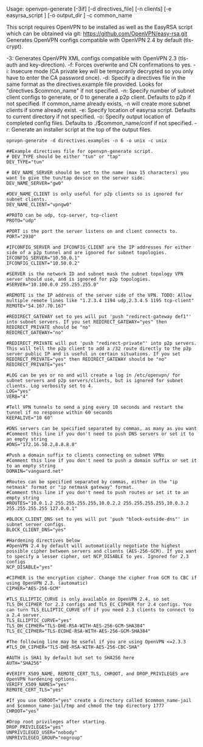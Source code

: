 Usage: openvpn-generate [-3if] [-d directives_file] [-n clients] [-e easyrsa_script ] [-o output_dir ] -c common_name

This script requires OpenVPN to be installed as well as the EasyRSA script which can be obtained via git: https://github.com/OpenVPN/easy-rsa.git
Generates OpenVPN configs compatible with OpenVPN 2.4 by default (tls-crypt).

-3: Generates OpenVPN XML configs compatible with OpenVPN 2.3 (tls-auth and key-direction).
-f: Forces overwrite and CN confirmations to yes.
-i: Insecure mode (CA private key will be temporarily decrypted so you only have to enter the CA password once).
-d: Specify a directives file in the same format as the directives.example file provided. Looks for "directives.$common_name" if not specified.
-n: Specify number of subnet client configs to generate, or 0 to generate a p2p client. Defaults to p2p if not specified.
  If common_name already exists, -n will create more subnet clients if some already exist.
-e: Specify location of easyrsa script. Defaults to current directory if not specified.
-o: Specify output location of completed config files. Defaults to ./$common_name/conf if not specified. 
-r: Generate an installer script at the top of the output files.

`opnvpn-generate -d directives.examples -n 6 -o unix -c unix`

```
##Example directives file for openvpn-generate script.
# DEV_TYPE should be either "tun" or "tap"
DEV_TYPE="tun"

# DEV_NAME_SERVER should be set to the name (max 15 characters) you want to give the tun/tap device on the server side.
DEV_NAME_SERVER="gw0"

#DEV_NAME_CLIENT is only useful for p2p clients so is ignored for subnet clients.
DEV_NAME_CLIENT="vpngw0"

#PROTO can be udp, tcp-server, tcp-client
PROTO="udp"

#PORT is the port the server listens on and client connects to.
PORT="2930"

#IFCONFIG_SERVER and IFCONFIG_CLIENT are the IP addresses for either side of a p2p tunnel and are ignored for subnet topologies.
IFCONFIG_SERVER="10.50.0.1"
IFCONFIG_CLIENT="10.50.0.2"

#SERVER is the network ID and subnet mask the subnet topology VPN server should use, and is ignored for p2p topologies.
#SERVER="10.100.0.0 255.255.255.0"

#REMOTE is the IP address of the server side of the VPN. TODO: Allow multiple remote lines like "1.2.3.4 1194 udp,2.3.4.5 1195 tcp-client"
REMOTE="54.167.70.167"

#REDIRECT_GATEWAY set to yes will put 'push "redirect-gateway def1"' into subnet servers. If you set REDIRECT_GATEWAY="yes" then REDIRECT_PRIVATE should be "no"
REDIRECT_GATEWAY="no"

#REDIRECT_PRIVATE will put 'push "redirect-private"' into p2p servers. This will tell the p2p client to add a /32 route directly to the p2p server public IP and is useful in certain situations. If you set REDIRECT_PRIVATE="yes" then REDIRECT_GATEWAY should be "no"
REDIRECT_PRIVATE="yes"

#LOG can be yes or no and will create a log in /etc/openvpn/ for subnet servers and p2p servers/clients, but is ignored for subnet clients. Log verbosity set to 4.
LOG="yes"
VERB="4"

#Tell VPN tunnels to send a ping every 10 seconds and restart the tunnel if no response within 60 seconds
KEEPALIVE="10 60"

#DNS servers can be specified separated by commas, as many as you want
#Comment this line if you don't need to push DNS servers or set it to an empty string
#DNS="172.16.50.2,8.8.8.8"

#Push a domain suffix to clients connecting on subnet VPNs
#Comment this line if you don't need to push a domain suffix or set it to an empty string
DOMAIN="vanguard.net"

#Routes can be specified separated by commas, either in the "ip netmask" format or "ip netmask gateway" format.
#Comment this line if you don't need to push routes or set it to an empty string
#ROUTES="10.0.1.2 255.255.255.255,10.0.2.2 255.255.255.255,10.0.3.2 255.255.255.255 127.0.0.1"

#BLOCK_CLIENT_DNS set to yes will put 'push "block-outside-dns"' in subnet server configs.
BLOCK_CLIENT_DNS="yes"

#Hardening directives below
#OpenVPN 2.4 by default will automatically negotiate the highest possible cipher between servers and clients (AES-256-GCM). If you want to specify a lesser cipher, set NCP_DISABLE to yes. Ignored for 2.3 configs
NCP_DISABLE="yes"

#CIPHER is the encryption cipher. Change the cipher from GCM to CBC if using OpenVPN 2.3. (automatic)
CIPHER="AES-256-GCM"

#TLS_ELLIPTIC_CURVE is only available on OpenVPN 2.4, so set TLS_DH_CIPHER for 2.3 configs and TLS_EC_CIPHER for 2.4 configs. You can turn TLS_ELLIPTIC_CURVE off if you need 2.3 clients to connect to a 2.4 server.
TLS_ELLIPTIC_CURVE="yes"
TLS_DH_CIPHER="TLS-DHE-RSA-WITH-AES-256-GCM-SHA384"
TLS_EC_CIPHER="TLS-ECDHE-RSA-WITH-AES-256-GCM-SHA384"

#The following line may be useful if you are using OpenVPN <=2.3.3
#TLS_DH_CIPHER="TLS-DHE-RSA-WITH-AES-256-CBC-SHA"

#AUTH is SHA1 by default but set to SHA256 here
AUTH="SHA256"

#VERIFY_X509_NAME, REMOTE_CERT_TLS, CHROOT, and DROP_PRIVILEGES are OpenVPN hardening options.
VERIFY_X509_NAMES="yes"
REMOTE_CERT_TLS="yes"

#If you use CHROOT="yes" create a directory called $common_name-jail and $common_name-jail/tmp and chmod the tmp directory 1777
CHROOT="yes"

#Drop root privileges after starting.
DROP_PRIVILEGES="yes"
UNPRIVILEGED_USER="nobody"
UNPRIVILEGED_GROUP="nogroup"
```